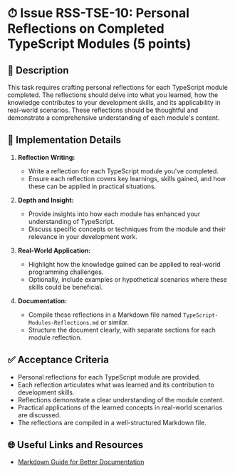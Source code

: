 # ⏱ Issue RSS-TSE-10: Personal Reflections on Completed TypeScript Modules (5 points)

## 📝 Description

This task requires crafting personal reflections for each TypeScript module completed. The reflections should delve into what you learned, how the knowledge contributes to your development skills, and its applicability in real-world scenarios. These reflections should be thoughtful and demonstrate a comprehensive understanding of each module's content.

## 🔨 Implementation Details

1. **Reflection Writing:**

   - Write a reflection for each TypeScript module you've completed.
   - Ensure each reflection covers key learnings, skills gained, and how these can be applied in practical situations.

2. **Depth and Insight:**

   - Provide insights into how each module has enhanced your understanding of TypeScript.
   - Discuss specific concepts or techniques from the module and their relevance in your development work.

3. **Real-World Application:**

   - Highlight how the knowledge gained can be applied to real-world programming challenges.
   - Optionally, include examples or hypothetical scenarios where these skills could be beneficial.

4. **Documentation:**

   - Compile these reflections in a Markdown file named `TypeScript-Modules-Reflections.md` or similar.
   - Structure the document clearly, with separate sections for each module reflection.

## ✅ Acceptance Criteria

- Personal reflections for each TypeScript module are provided.
- Each reflection articulates what was learned and its contribution to development skills.
- Reflections demonstrate a clear understanding of the module content.
- Practical applications of the learned concepts in real-world scenarios are discussed.
- The reflections are compiled in a well-structured Markdown file.

## 🌐 Useful Links and Resources

- [Markdown Guide for Better Documentation](https://www.markdownguide.org/basic-syntax/)

